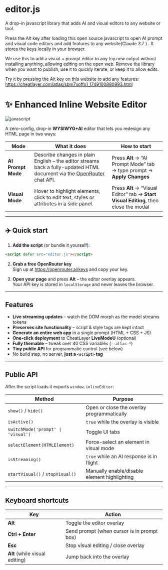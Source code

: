 # editor.js
A drop-in javascript library that adds AI and visual editors to any website or tool. 

Press the Alt key after loading this open source javascript to open AI prompt and visual code editors and add features to any website(Claude 3.7 ) . It stores the keys locally in your browser.

We use this to add a visual + prompt editor to any toy.new output without installing anything, allowing editing on the open web. Remove the library when you want to publish, use it to quickly iterate, or keep it to allow edits. 


Try it by pressing the Alt key on this website to add any features: https://cheatlayer.com/atlas/sbm7xoffo1_1749100880993.html


# ✨ Enhanced Inline Website Editor

![javascript](https://img.shields.io/badge/built_with-JavaScript-informational)

A zero-config, drop-in **WYSIWYG+AI** editor that lets you redesign any HTML page in two ways:

| Mode | What it does | How to start |
|------|--------------|--------------|
| **AI Prompt Mode** | Describe changes in plain English – the editor streams back a fully-updated HTML document via the [OpenRouter](https://openrouter.ai) chat API. | Press **Alt** → “AI Prompt Mode” tab → type prompt → **Apply Changes** |
| **Visual Mode** | Hover to highlight elements, click to edit text, styles or attributes in a side panel. | Press **Alt** → “Visual Editor” tab → **Start Visual Editing**, then close the modal |

---

## ✈️ Quick start

1. **Add the script** (or bundle it yourself):

```html
<script defer src="editor.js"></script>
```

2. **Grab a free OpenRouter key**  
   Sign up at <https://openrouter.ai/keys> and copy your key.

3. **Open your page** and press **Alt** – the editor overlay appears.  
   Your API key is stored in `localStorage` and never leaves the browser.

---

## Features

- **Live streaming updates** – watch the DOM morph as the model streams tokens  
- **Preserves site functionality** – script & style tags are kept intact  
- **Generate an entire web app** in a single prompt (HTML + CSS + JS)  
- **One-click deployment** to CheatLayer **LiveModeU** (optional)  
- **Fully themable** – tweak over 40 CSS variables (`--atlas-*`)  
- **Tiny public API** for programmatic control (see below)  
- No build step, no server, **just a `<script>` tag**

---

## Public API

After the script loads it exports `window.inlineEditor`:

| Method | Purpose |
|--------|---------|
| `show()` / `hide()` | Open or close the overlay programmatically |
| `isActive()` | `true` while the overlay is visible |
| `switchMode('prompt' \| 'visual')` | Toggle UI tabs |
| `selectElement(HTMLElement)` | Force-select an element in visual mode |
| `isStreaming()` | `true` while an AI response is in flight |
| `startVisual()` / `stopVisual()` | Manually enable/disable element highlighting |

---

## Keyboard shortcuts

| Key | Action |
|-----|--------|
| **Alt** | Toggle the editor overlay |
| **Ctrl + Enter** | Send prompt (when cursor is in prompt box) |
| **Esc** | Stop visual editing / close overlay |
| **Alt** (while visual editing) | Jump back into the overlay |

